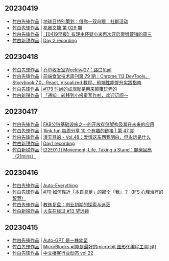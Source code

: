 ## 20230419
- [竹白先锋作品](https://www.zhubai.wiki/) | [地球日特别策划：借你一双鸟眼｜社群活动](https://open.zhubai.wiki/a/l/t/z/pl/shengfm/2260441763284078592)
- [竹白先锋作品](https://www.zhubai.wiki/) | [机器文摘 第 029 期](https://open.zhubai.wiki/a/l/t/z/pl/niupitools/2260303869231833088)
- [竹白先锋作品](https://www.zhubai.wiki/) | [【0419早报】有理由怀疑小米再次开启耍猴营销的周三](https://open.zhubai.wiki/a/l/t/z/pl/oracle/2260277739439910912)
- [竹白新锐作品](https://www.zhubai.wiki/) | [Day 2 recording](https://open.zhubai.wiki/a/l/t/z/pl/camelandlion/2260403208613134336)

## 20230418
- [竹白先锋作品](https://www.zhubai.wiki/) | [乔尔收发室Weekly#27：路口见闻](https://open.zhubai.wiki/a/l/t/z/pl/yzhu1015/2260098941188112384)
- [竹白先锋作品](https://www.zhubai.wiki/) | [前端食堂技术周刊第 79 期：Chrome 113 DevTools、Storybook 7.0、React, Visualized 教程、前端性能提升实践指南](https://open.zhubai.wiki/a/l/t/z/pl/hungryturbo/2260082383531343872)
- [竹白先锋作品](https://www.zhubai.wiki/) | [#179 时尚的成规就是用来颠覆玩弄的](https://open.zhubai.wiki/a/l/t/z/pl/ichigo/2260073760759562240)
- [竹白新锐作品](https://www.zhubai.wiki/) | [「通知」转移到小报童写作啦，欢迎订阅～](https://open.zhubai.wiki/a/l/t/z/pl/think/2260043248632406016)

## 20230417
- [竹白先锋作品](https://www.zhubai.wiki/) | [FAB公链基础设施之一的开放存储架构及其在未来的应用](https://open.zhubai.wiki/a/l/t/z/pl/exchangily/2259752038957146112)
- [竹白先锋作品](https://www.zhubai.wiki/) | [1link.fun 每周分享 10 个有趣的链接 | 第 47 期](https://open.zhubai.wiki/a/l/t/z/pl/happyfire/2259749639710392320)
- [竹白先锋作品](https://www.zhubai.wiki/) | [漫无目的 - Vol.48：爱情这东西我明白，但永远是什么](https://open.zhubai.wiki/a/l/t/z/pl/manwumudi/2259743023560740864)
- [竹白新锐作品](https://www.zhubai.wiki/) | [Day1 recording](https://open.zhubai.wiki/a/l/t/z/pl/camelandlion/2259734130953158656)
- [竹白新锐作品](https://www.zhubai.wiki/) | [[22E01.1] Movement, Life, Taking a Stand：聽衆回應（21mins）](https://open.zhubai.wiki/a/l/t/z/pl/wujimacha/2259509743817138176)

## 20230416
- [竹白先锋作品](https://www.zhubai.wiki/) | [Auto-Everything](https://open.zhubai.wiki/a/l/t/z/pl/lifeplayer/2259360153071611904)
- [竹白先锋作品](https://www.zhubai.wiki/) | [#70 如何靠近「本自具足」的那个「我」？（IFS 心理治疗的智慧）](https://open.zhubai.wiki/a/l/t/z/pl/havefun/2259347989695430656)
- [竹白先锋作品](https://www.zhubai.wiki/) | [教练复盘：创业初期的探索与迷茫](https://open.zhubai.wiki/a/l/t/z/pl/letrec/2259244636075806720)
- [竹白新锐作品](https://www.zhubai.wiki/) | [火车在经过 #13 望远镜](https://open.zhubai.wiki/a/l/t/z/pl/yidian/2259226954048335872)

## 20230415
- [竹白先锋作品](https://www.zhubai.wiki/) | [Auto-GPT 是一株幼苗](https://open.zhubai.wiki/a/l/t/z/pl/lifeplayer/2259038331792859136)
- [竹白先锋作品](https://www.zhubai.wiki/) | [MicroBlocks 可能是最好的micro:bit 图形化编程工具[译]](https://open.zhubai.wiki/a/l/t/z/pl/microblocks/2259021267775131648)
- [竹白先锋作品](https://www.zhubai.wiki/) | [中文播客行业动态 vol.22](https://open.zhubai.wiki/a/l/t/z/pl/podpress/2258949848185831424)

